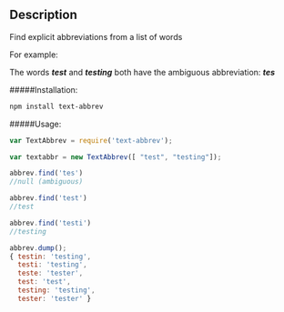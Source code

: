 Description
----
Find explicit abbreviations from a list of words

For example:

The words ***test*** and ***testing*** both have the ambiguous abbreviation: ***tes***

#####Installation:
```sh
npm install text-abbrev
```

#####Usage:
```javascript
var TextAbbrev = require('text-abbrev');

var textabbr = new TextAbbrev([ "test", "testing"]);

abbrev.find('tes')
//null (ambiguous)

abbrev.find('test')
//test

abbrev.find('testi')
//testing

abbrev.dump();
{ testin: 'testing',
  testi: 'testing',
  teste: 'tester',
  test: 'test',
  testing: 'testing',
  tester: 'tester' }
 
 ```